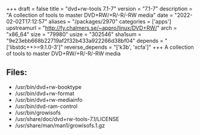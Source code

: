 +++
draft = false
title = "dvd+rw-tools 7.1-7"
version = "7.1-7"
description = "A collection of tools to master DVD+RW/+R/-R/-RW media"
date = "2022-02-02T17:12:57"
aliases = "/packages/2970"
categories = ['apps']
upstreamurl = "http://fy.chalmers.se/~appro/linux/DVD+RW/"
arch = "x86_64"
size = "79980"
usize = "302546"
sha1sum = "9e23ebb668b22719af2f32b433a922266d38bf04"
depends = "['libstdc++>=9.1.0-3']"
reverse_depends = "['k3b', 'xcfa']"
+++
A collection of tools to master DVD+RW/+R/-R/-RW media

## Files: 
* /usr/bin/dvd+rw-booktype
* /usr/bin/dvd+rw-format
* /usr/bin/dvd+rw-mediainfo
* /usr/bin/dvd-ram-control
* /usr/bin/growisofs
* /usr/share/doc/dvd+rw-tools-7.1/LICENSE
* /usr/share/man/man1/growisofs.1.gz
